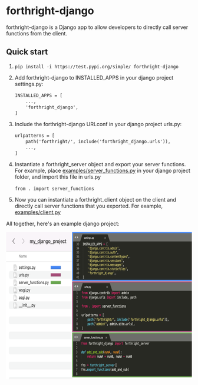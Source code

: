 
# forthright-django


forthright-django is a Django app to allow developers to directly call server functions from the client. 

## Quick start

1. `pip install -i https://test.pypi.org/simple/ forthright-django`


2. Add forthright-django to INSTALLED_APPS in your django project settings.py:

    ```
    INSTALLED_APPS = [
        ...,
        'forthright_django',
    ]
    ```

3. Include the forthright-django URLconf in your django project urls.py:

    ```
    urlpatterns = [
        path('forthright/', include('forthright_django.urls')),
        ...,
    ]
    ```

4. Instantiate a forthright_server object and export your server functions. For example, place [examples/server_functions.py](./examples/server_functions.py) in your django project folder, and import this file in urls.py

    `from . import server_functions`


5. Now you can instantiate a forthright_client object on the client and directly call server functions that you exported. For example, [examples/client.py](./examples/client.py)


All together, here's an example django project:

<div float="left">
    <img src="./examples/example_django_project.png" alt="example_django_project" height="400">
</div>
<br>

